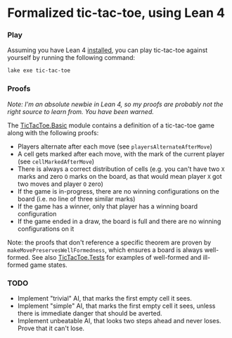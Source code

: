 # Formalized tic-tac-toe, using Lean 4

### Play

Assuming you have Lean 4 [installed](https://lean-lang.org/install/manual/), you can play
tic-tac-toe against yourself by running the following command:

```bash
lake exe tic-tac-toe
```

### Proofs

_Note: I'm an absolute newbie in Lean 4, so my proofs are probably not the right source to learn
from. You have been warned._

The [TicTacToe.Basic](./TicTacToe/Basic.lean) module contains a definition of a tic-tac-toe game
along with the following proofs:

- Players alternate after each move (see `playersAlternateAfterMove`)
- A cell gets marked after each move, with the mark of the current player (see
  `cellMarkedAfterMove`)
- There is always a correct distribution of cells (e.g. you can't have two `X` marks and zero `O`
  marks on the board, as that would mean player `X` got two moves and player `O` zero)
- If the game is in-progress, there are no winning configurations on the board (i.e. no line of
  three similar marks)
- If the game has a winner, only that player has a winning board configuration
- If the game ended in a draw, the board is full and there are no winning configurations on it

Note: the proofs that don't reference a specific theorem are proven by
`makeMovePreservesWellFormedness`, which ensures a board is always well-formed. See also
[TicTacToe.Tests](./TicTacToe/Tests.lean) for examples of well-formed and ill-formed game states.

### TODO

- Implement "trivial" AI, that marks the first empty cell it sees.
- Implement "simple" AI, that marks the first empty cell it sees, unless there is immediate danger
  that should be averted.
- Implement unbeatable AI, that looks two steps ahead and never loses. Prove that it can't lose.
